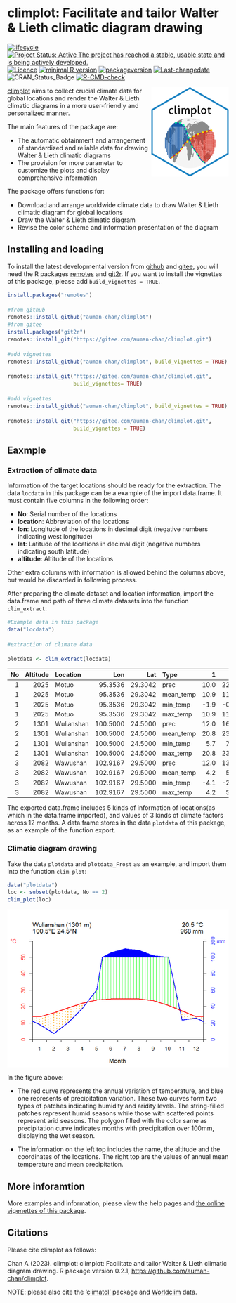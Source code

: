 
# climplot: Facilitate and tailor Walter & Lieth climatic diagram drawing

<!-- badges: start -->

[![lifecycle](https://img.shields.io/badge/lifecycle-experimental-orange.svg)](https://lifecycle.r-lib.org/articles/stages.html)
[![Project Status: Active The project has reached a stable, usable state
and is being actively
developed.](https://www.repostatus.org/badges/latest/active.svg)](https://www.repostatus.org/#active)
[![Licence](https://img.shields.io/badge/licence-gpl--3.0-blue.svg)](https://www.gnu.org/licenses/gpl-3.0.en.html)
[![minimal R
version](https://img.shields.io/badge/R-%3E=%203.5.0-6666ff.svg)](https://cran.r-project.org/)
[![packageversion](https://img.shields.io/badge/Package%20version-0.2.1-orange.svg?style=flat-square)](commits/develop)
[![Last-changedate](https://img.shields.io/badge/last%20change-2023--07--26-yellow.svg)](/commits/master)
![CRAN_Status_Badge](https://img.shields.io/badge/CRAN-Not%20ready-red.svg)
[![R-CMD-check](https://github.com/auman-chan/climplot/actions/workflows/R-CMD-check.yaml/badge.svg)](https://github.com/auman-chan/climplot/actions/workflows/R-CMD-check.yaml)
<!-- badges: end -->

<img src="./vignettes/imgfile.png" alt="climplot logo" align="right" width="35%"/>

[climplot](https://gitee.com/auman-chan/climplot) aims to collect
crucial climate data for global locations and render the Walter & Lieth
climatic diagrams in a more user-friendly and personalized manner.

The main features of the package are:

- The automatic obtainment and arrangement of standardized and reliable
  data for drawing Walter & Lieth climatic diagrams
- The provision for more parameter to customize the plots and display
  comprehensive information

The package offers functions for:

- Download and arrange worldwide climate data to draw Walter & Lieth
  climatic diagram for global locations
- Draw the Walter & Lieth climatic diagram
- Revise the color scheme and information presentation of the diagram

## Installing and loading

To install the latest developmental version from
[github](https://github.com/) and [gitee](https://gitee.com/), you will
need the R packages
[remotes](https://cran.r-project.org/package=remotes) and
[git2r](https://cran.r-project.org/package=git2r). If you want to
install the vignettes of this package, please add
`build_vignettes = TRUE`.

``` r
install.packages("remotes")

#from github
remotes::install_github("auman-chan/climplot")
#from gitee
install.packages("git2r")
remotes::install_git("https://gitee.com/auman-chan/climplot.git")

#add vignettes
remotes::install_github("auman-chan/climplot", build_vignettes = TRUE)

remotes::install_git("https://gitee.com/auman-chan/climplot.git",
                     build_vignettes= TRUE)

#add vignettes
remotes::install_github("auman-chan/climplot", build_vignettes = TRUE)

remotes::install_git("https://gitee.com/auman-chan/climplot.git", 
                     build_vignettes = TRUE)
```

## Eaxmple

### Extraction of climate data

Information of the target locations should be ready for the extraction.
The data `locdata` in this package can be a example of the import
data.frame. It must contain five columns in the following order:

- **No**: Serial number of the locations
- **location**: Abbreviation of the locations
- **lon**: Longitude of the locations in decimal digit (negative numbers
  indicating west longitude)
- **lat**: Latitude of the locations in decimal digit (negative numbers
  indicating south latitude)
- **altitude**: Altitude of the locations

Other extra columns with information is allowed behind the columns
above, but would be discarded in following process.

After preparing the climate dataset and location information, import the
data.frame and path of three climate datasets into the function
`clim_extract`:

``` r
#Example data in this package
data("locdata")

#extraction of climate data

plotdata <- clim_extract(locdata)
```

|  No | Altitude | Location   |      Lon |     Lat | Type      |    1 |    2 |    3 |    4 |     5 |     6 |     7 |     8 |     9 |   10 |   11 |   12 |
|----:|---------:|:-----------|---------:|--------:|:----------|-----:|-----:|-----:|-----:|------:|------:|------:|------:|------:|-----:|-----:|-----:|
|   1 |     2025 | Motuo      |  95.3536 | 29.3042 | prec      | 10.0 | 22.0 | 38.0 | 93.0 | 114.0 | 230.0 | 241.0 | 216.0 | 187.0 | 72.0 | 12.0 |  7.0 |
|   1 |     2025 | Motuo      |  95.3536 | 29.3042 | mean_temp | 10.9 | 11.6 | 15.1 | 18.6 |  21.9 |  24.0 |  24.4 |  24.6 |  23.1 | 20.1 | 16.0 | 12.4 |
|   1 |     2025 | Motuo      |  95.3536 | 29.3042 | min_temp  | -1.9 | -0.5 |  3.1 |  6.2 |   9.9 |  12.5 |  13.6 |  13.3 |  12.7 |  9.2 |  2.9 | -0.3 |
|   1 |     2025 | Motuo      |  95.3536 | 29.3042 | max_temp  | 10.9 | 11.6 | 15.1 | 18.6 |  21.9 |  24.0 |  24.4 |  24.6 |  23.1 | 20.1 | 16.0 | 12.4 |
|   2 |     1301 | Wulianshan | 100.5000 | 24.5000 | prec      | 12.0 | 16.0 | 20.0 | 35.0 |  75.0 | 173.0 | 204.0 | 193.0 | 126.0 | 98.0 | 47.0 | 18.0 |
|   2 |     1301 | Wulianshan | 100.5000 | 24.5000 | mean_temp | 20.8 | 23.2 | 26.5 | 29.0 |  29.5 |  28.6 |  28.3 |  28.5 |  27.3 | 25.2 | 22.2 | 19.9 |
|   2 |     1301 | Wulianshan | 100.5000 | 24.5000 | min_temp  |  5.7 |  7.4 | 10.7 | 14.4 |  17.8 |  20.4 |  20.6 |  20.1 |  18.6 | 16.0 | 11.4 |  7.1 |
|   2 |     1301 | Wulianshan | 100.5000 | 24.5000 | max_temp  | 20.8 | 23.2 | 26.5 | 29.0 |  29.5 |  28.6 |  28.3 |  28.5 |  27.3 | 25.2 | 22.2 | 19.9 |
|   3 |     2082 | Wawushan   | 102.9167 | 29.5000 | prec      | 12.0 | 13.0 | 21.0 | 53.0 | 104.0 | 168.0 | 191.0 | 180.0 | 145.0 | 73.0 | 27.0 | 14.0 |
|   3 |     2082 | Wawushan   | 102.9167 | 29.5000 | mean_temp |  4.2 |  5.9 | 10.9 | 15.6 |  18.3 |  19.8 |  22.0 |  21.8 |  17.6 | 13.7 |  9.9 |  5.9 |
|   3 |     2082 | Wawushan   | 102.9167 | 29.5000 | min_temp  | -4.1 | -2.8 |  1.0 |  5.7 |   9.1 |  11.9 |  14.7 |  14.3 |  11.0 |  7.0 |  2.0 | -2.2 |
|   3 |     2082 | Wawushan   | 102.9167 | 29.5000 | max_temp  |  4.2 |  5.9 | 10.9 | 15.6 |  18.3 |  19.8 |  22.0 |  21.8 |  17.6 | 13.7 |  9.9 |  5.9 |

The exported data.frame includes 5 kinds of information of locations(as
which in the data.frame imported), and values of 3 kinds of climate
factors across 12 months. A data.frame stores in the data `plotdata` of
this package, as an example of the function export.

### Climatic diagram drawing

Take the data `plotdata` and `plotdata_Frost` as an example, and import
them into the function `clim_plot`:

``` r
data("plotdata")
loc <- subset(plotdata, No == 2)
clim_plot(loc)
```

<img src="vignettes/result.png" alt="plot result" align="center"/>

In the figure above:

- The red curve represents the annual variation of temperature, and blue
  one represents of precipitation variation. These two curves form two
  types of patches indicating humidity and aridity levels. The
  string-filled patches represent humid seasons while those with
  scattered points represent arid seasons. The polygon filled with the
  color same as precipitation curve indicates months with precipitation
  over 100mm, displaying the wet season.

- The information on the left top includes the name, the altitude and
  the coordinates of the locations. The right top are the values of
  annual mean temperature and mean precipitation.

## More inforamtion

More examples and information, please view the help pages and [the
online vigenettes of this
package](https://auman-chan.github.io/climplot/).

## Citations

Please cite climplot as follows:

Chan A (2023). climplot: climplot: Facilitate and tailor Walter & Lieth
climatic diagram drawing. R package version 0.2.1,
<https://github.com/auman-chan/climplot>.

NOTE: please also cite the
[‘climatol’](https://CRAN.R-project.org/package=climatol) package and
[Worldclim](https://worldclim.org/data/monthlywth.html) data.
